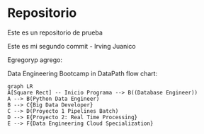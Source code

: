 # Repositorio
Este es un repositorio de prueba

Este es mi segundo commit - Irving Juanico

Egregoryp agrego:

Data Engineering Bootcamp in DataPath flow chart:
```mermaid
graph LR
A[Square Rect] -- Inicio Programa --> B((Database Engineer))
A --> B(Python Data Engineer)
B --> C{Big Data Developer}
C --> D(Proyecto 1 Pipelines Batch)
D --> E{Proyecto 2: Real Time Processing}
E --> F{Data Engineering Cloud Specialization}
```